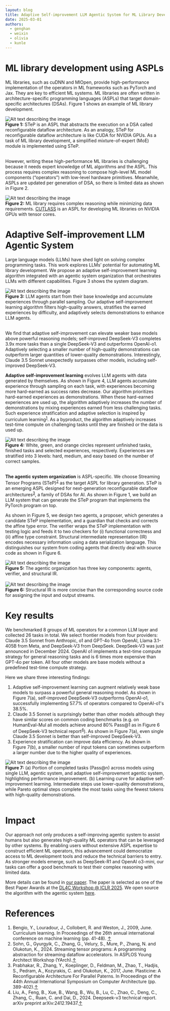 ```yaml
---
layout: blog
title: Adaptive Self-improvement LLM Agentic System for ML Library Development
date: 2025-03-01
authors:
  - genghan
  - weixin
  - olivia
  - kunle
---
```


# ML library development using ASPLs

ML libraries, such as cuDNN and MIOpen, provide high-performance implementation of the operators in ML frameworks such as PyTorch and Jax. They are key to efficient ML systems. ML libraries are often written in architecture-specific programming languages (ASPLs) that target domain-specific architectures (DSAs). Figure 1 shows an example of ML library development.

<div class="figure">
  <img src="/assets/img/step_intro.png" alt="Alt text describing the image">
  <div class="caption">
    <strong>Figure 1:</strong> STeP is an ASPL that abstracts the execution on a DSA called reconfigurable dataflow architecture. As an analogy, STeP for reconfigurable dataflow architecture is like CUDA for NVIDIA GPUs. As a task of ML library development, a simplified mixture-of-expert (MoE) module is implemented using STeP.
  </div>
</div>
<br>


However, writing these high-performance ML libraries is challenging because it needs expert knowledge of ML algorithms and the ASPL. This process requires complex reasoning to compose high-level ML model components (“operators”) with low-level hardware primitives. Meanwhile, ASPLs are updated per generation of DSA, so there is limited data as shown in Figure 2.

<div class="figure">
  <img src="/assets/img/motivation.png" alt="Alt text describing the image">
  <div class="caption">
    <strong>Figure 2:</strong> ML library requires complex reasoning while minimizing data requirements. <a href="https://github.com/NVIDIA/cutlass/tree/main">CUTLASS</a> is an ASPL for developing ML libraries on NVIDIA GPUs with tensor cores.
  </div>
</div>


# Adaptive Self-improvement LLM Agentic System

Large language models (LLMs) have shed light on solving complex programming tasks. This work explores LLMs’ potential for automating ML library development. We propose an adaptive self-improvement learning algorithm integrated with an agentic system organization that orchestrates LLMs with different capabilities. Figure 3 shows the system diagram.

<div class="figure">
  <img src="/assets/img/intro.png" alt="Alt text describing the image">
  <div class="caption">
    <strong>Figure 3:</strong> LLM agents start from their base knowledge and accumulate experiences through parallel sampling. Our adaptive self-improvement learning algorithm filters high-quality answers, stratifies the earned experiences by difficulty, and adaptively selects demonstrations to enhance LLM agents.
  </div>
</div>
<br>


We find that adaptive self-improvement can elevate weaker base models above powerful reasoning models; self-improved DeepSeek-V3 completes 3.9x more tasks than a single DeepSeek-V3 and outperforms OpenAI-o1. Adaptively selecting a smaller number of high-quality demonstrations can outperform larger quantities of lower-quality demonstrations. Interestingly, Claude 3.5 Sonnet unexpectedly surpasses other models, including self-improved DeepSeek-V3.


<strong>Adaptive self-improvement learning</strong> evolves LLM agents with data generated by themselves. As shown in Figure 4, LLM agents accumulate experience through sampling on each task, with experiences becoming more hard-earned as success rates decrease. Our algorithm prioritizes hard-earned experiences as demonstrations. When these hard-earned experiences are used up, the algorithm adaptively increases the number of demonstrations by mixing experiences earned from less challenging tasks. Such experience stratification and adaptive selection is inspired by curriculum learning<sup><a id="ref1-return" href="#ref1">1</a></sup>. As a byproduct, the algorithm adaptively increases test-time compute on challenging tasks until they are finished or the data is used up.

<div class="figure">
  <img src="/assets/img/self-improvement.gif" alt="Alt text describing the image">
  <div class="caption">
    <strong>Figure 4:</strong> White, green, and orange circles represent unfinished tasks, finished tasks and selected experiences, respectively. Experiences are stratified into 3 levels: hard, medium, and easy based on the number of correct samples. 
  </div>
</div>
<br>

<strong>The agentic system organization</strong> is ASPL-specific. We choose Streaming Tensor Programs (STeP)<sup><a id="ref2-return" href="#ref2">2</a></sup> as the target ASPL for library generation. STeP is an emerging ASPL designed for next-generation reconfigurable dataflow architectures<sup><a id="ref3-return" href="#ref3">3</a></sup>, a family of DSAs for AI. As shown in Figure 1, we build an LLM system that can generate the STeP program that implements the PyTorch program on top.

As shown in Figure 5, we design two agents, a proposer, which generates a candidate STeP implementation,  and a guardian that checks and corrects the affine type error. The verifier wraps the STeP implementation with testing logic and feeds it to two checkers for (i) functional correctness and (ii) affine type constraint. Structural intermediate representation (IR) encodes necessary information using a data serialization language. This distinguishes our system from coding agents that directly deal with source code as shown in Figure 6.

<div class="figure">
  <img src="/assets/img/workflow-color.png" alt="Alt text describing the image">
  <div class="caption">
    <strong>Figure 5:</strong> The agentic organization has three key components: agents, verifier, and structural IR. 
  </div>
</div>
<br>

<div class="figure">
  <img src="/assets/img/ir_code.png" alt="Alt text describing the image">
  <div class="caption">
    <strong>Figure 6:</strong> Structural IR is more concise than the corresponding source code for assigning the input and output streams. 
  </div>
</div>


# Key results

We benchmarked 8 groups of ML operators for a common LLM layer and collected 26 tasks in total. We select frontier models from four providers: Claude 3.5 Sonnet from Anthropic, o1 and GPT-4o from OpenAI, Llama 3.1-405B from Meta, and DeepSeek-V3 from DeepSeek. DeepSeek-V3 was just announced in December 2024. OpenAI o1 implements a test-time compute strategy for general reasoning tasks and is 6 times more expensive than GPT-4o per token. All four other models are base models without a predefined test-time compute strategy. 

Here we share three interesting findings:
1. Adaptive self-improvement learning can augment relatively weak base models to surpass a powerful general reasoning model. As shown in Figure 7(a), self-improved DeepSeek-V3 outperforms OpenAI-o1, successfully implementing 57.7% of operators compared to OpenAI-o1's 38.5%.
2. Claude 3.5 Sonnet is surprisingly better than other models although they have similar scores on common coding benchmarks (e.g. on HumanEval-Mul all models achieve around 80% Pass@1 as in Figure 6 of DeepSeek-V3 technical report<sup><a id="ref4-return" href="#ref4">4</a></sup>). As shown in Figure 7(a), even single Claude 3.5 Sonnet is better than self-improved DeepSeek-V3.
3. Experience stratification can improve data efficiency. As shown in Figure 7(b), a smaller number of input tokens can sometimes outperform a larger number due to the higher quality of experiences.

<div class="figure">
  <img src="/assets/img/result.png" alt="Alt text describing the image">
  <div class="caption">
    <strong>Figure 7:</strong> (a) Portion of completed tasks (Pass@n) across models using single LLM, agentic system, and adaptive self-improvement agentic system, highlighting performance improvement. (b) Learning curve for adaptive self-improvement learning. Intermediate steps use lower-quality demonstrations, while Pareto optimal steps complete the most tasks using the fewest tokens with high-quality demonstrations.
  </div>
</div>
<br>


# Impact
Our approach not only produces a self-improving agentic system to assist humans but also generates high-quality ML operators that can be leveraged by other systems. By enabling users without extensive ASPL expertise to construct efficient ML operators, this advancement could democratize access to ML development tools and reduce the technical barriers to entry. As stronger models emerge, such as DeepSeek-R1 and OpenAI o3-mini, our tasks can offer a good benchmark to test their complex reasoning with limited data.

More details can be found in <a href="https://arxiv.org/abs/2502.02534">our paper</a>. The paper is selected as one of the Best Paper Awards at the <a href="https://openreview.net/group?id=ICLR.cc/2025/Workshop/DL4C#tab-accept-best-paper">DL4C Workshop @ ICLR 2025</a>. We open source the algorithm with the agentic system <a href="https://github.com/zhang677/PCL-lite">here</a>. 

# References

<ol>
  <li id="ref1">Bengio, Y., Louradour, J., Collobert, R. and Weston, J., 2009, June. Curriculum learning. In Proceedings of the 26th annual international conference on machine learning (pp. 41-48). <a href="#ref1-return">&uarr;</a></li>

  <li id="ref2">Sohn, G., Gyurgyik, C., Zhang, G., Velury, S., Mure, P., Zhang, N. and Olukotun, K., 2024. Streaming tensor programs: A programming abstraction for streaming dataflow accelerators. In ASPLOS Young Architect Workshop (YArch).<a href="#ref2-return">&uarr;</a></li>

  <li id="ref3">Prabhakar, R., Zhang, Y., Koeplinger, D., Feldman, M., Zhao, T., Hadjis, S., Pedram, A., Kozyrakis, C. and Olukotun, K., 2017, June. Plasticine: A Reconfigurable Architecture For Parallel Paterns. In Proceedings of the 44th Annual International Symposium on Computer Architecture (pp. 389-402).<a href="#ref3-return">&uarr;</a></li>

  <li id="ref4">Liu, A., Feng, B., Xue, B., Wang, B., Wu, B., Lu, C., Zhao, C., Deng, C., Zhang, C., Ruan, C. and Dai, D., 2024. Deepseek-v3 technical report. arXiv preprint arXiv:2412.19437.<a href="#ref4-return">&uarr;</a></li>
</ol>